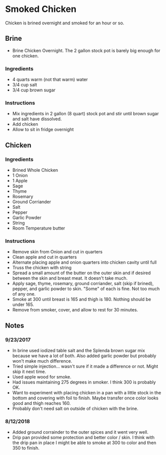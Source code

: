 # Smoked Chicken

Chicken is brined overnight and smoked for an hour or so.

## Brine

 + Brine Chicken Overnight.  The 2 gallon stock pot is barely big enough for one chicken.

### Ingredients

 + 4 quarts warm (not that warm) water
 + 3/4 cup salt
 + 3/4 cup brown sugar

### Instructions
 
 + Mix ingredients in 2 gallon (8 quart) stock pot and stir until brown sugar and salt have dissolved.
 + Add chicken
 + Allow to sit in fridge overnight

## Chicken

### Ingredients

 + Brined Whole Chicken
 + 1 Onion
 + 1 Apple
 + Sage
 + Thyme
 + Rosemary
 + Ground Corriander
 + Salt
 + Pepper
 + Garlic Powder
 + String
 + Room Temperature butter

### Instructions

 + Remove skin from Onion and cut in quarters
 + Clean apple and cut in quarters
 + Alternate placing apple and onion quarters into chicken cavity until full
 + Truss the chicken with string
 + Spread a small amount of the butter on the outer skin and if desired between the skin and breast meat.  It doesn't take much.
 + Apply sage, thyme, rosemary, ground corriander, salt (skip if brined), pepper, and garlic powder to skin.  "Some" of each is fine.  Not too much of any one.
 + Smoke at 300 until breast is 165 and thigh is 180.  Nothing should be under 165.
 + Remove from smoker, cover, and allow to rest for 30 minutes.
 
## Notes

### 9/23/2017 
 
 + In brine used iodized table salt and the Splenda brown sugar mix because we have a lot of both.  Also added garlic powder but probably won't make much difference.
 + Tried simple injection... wasn't sure if it made a difference or not.  Might skip it next time.
 + Used apple wood for smoke.
 + Had issues maintaining 275 degrees in smoker.  I think 300 is probably OK.
 + Want to experiment with placing chicken in a pan with a little stock in the bottom and covering with foil to finish.  Maybe transfer once color looks good and thigh reaches 160.
 + Probably don't need salt on outside of chicken with the brine.

### 8/12/2018

 + Added ground corrainder to the outer spices and it went very well.
 + Drip pan provided some protection and better color / skin.  I think with the drip pan in place I might be able to smoke at 300 to color and then 350 to finish.
 